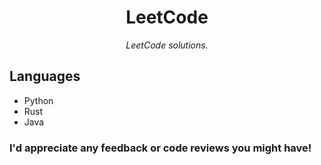 <h1 align="center">LeetCode</h1>
<p align="center"><em>LeetCode solutions.</em></p>

## Languages
- Python
- Rust
- Java

### I'd appreciate any feedback or code reviews you might have!
